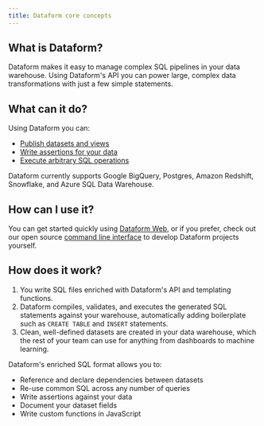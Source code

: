 ```yaml
---
title: Dataform core concepts
---
```


## What is Dataform?

Dataform makes it easy to manage complex SQL pipelines in your data warehouse. Using Dataform's API you can power large, complex data transformations with just a few simple statements.

## What can it do?

Using Dataform you can:

- [Publish datasets and views](datasets)
- [Write assertions for your data](assertions)
- [Execute arbitrary SQL operations](operations)

Dataform currently supports Google BigQuery, Postgres, Amazon Redshift, Snowflake, and Azure SQL Data Warehouse.

## How can I use it?

You can get started quickly using <a target="_blank" rel="noopener" href="https://dataform.co">Dataform Web</a>, or if you prefer, check out our open source [command line interface](command-line-interface) to develop Dataform projects yourself.

## How does it work?

1. You write SQL files enriched with Dataform's API and templating functions.
2. Dataform compiles, validates, and executes the generated SQL statements against your warehouse, automatically adding boilerplate such as `CREATE TABLE` and `INSERT` statements.
3. Clean, well-defined datasets are created in your data warehouse, which the rest of your team can use for anything from dashboards to machine learning.

Dataform's enriched SQL format allows you to:

- Reference and declare dependencies between datasets
- Re-use common SQL across any number of queries
- Write assertions against your data
- Document your dataset fields
- Write custom functions in JavaScript
